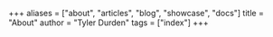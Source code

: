 +++
aliases = ["about", "articles", "blog", "showcase", "docs"]
title = "About"
author = "Tyler Durden"
tags = ["index"]
+++

